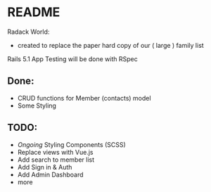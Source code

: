 # README

Radack World:
* created to replace the paper hard copy of our ( large ) family list

Rails 5.1 App
Testing will be done with RSpec

## Done: 
- CRUD functions for Member (contacts) model
- Some Styling

## TODO:
- *Ongoing* Styling Components (SCSS)
- Replace views with Vue.js
- Add search to member list
- Add Sign in & Auth
- Add Admin Dashboard
- more

